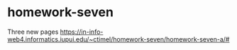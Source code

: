 # homework-seven
 Three new pages
 https://in-info-web4.informatics.iupui.edu/~ctimel/homework-seven/homework-seven-a/#